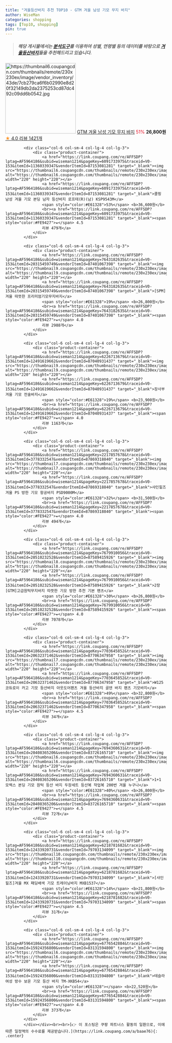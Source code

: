 ```yaml
---
title: "겨울등산바지 추천 TOP10 - GTM 겨울 남성 기모 무지 바지"
author: WiseMan
categories: shopping
tags: [Top10, shopping]
pin: true
---
```


> ##### 해당 게시물에서는 [**분석도구**](https://itemscout.io/)를 이용하여 **성별**, **연령별** 등의 데이터를 바탕으로 [**겨울등산바지**](https://link.coupang.com/a/baae76)들을 추천해드리고 있습니다.
<div class="container"><div class="row">
            <div class="col-6 col-sm-4 col-lg-4 col-lg-3">
                <div class="product-container">
                    <a href="https://link.coupang.com/re/AFFSDP?lptag=AF5964186&subid=wiseman1214&pageKey=7643404707&traceid=V0-153&itemId=20316582998&vendorItemId=87237207355" target="_blank"><img src="https://thumbnail6.coupangcdn.com/thumbnails/remote/230x230ex/image/vendor_inventory/43de/7cb279ca6f6b02990e8d20f32149db2da2375253cd87dc492c09dd6b0542.jpg" alt="https://thumbnail6.coupangcdn.com/thumbnails/remote/230x230ex/image/vendor_inventory/43de/7cb279ca6f6b02990e8d20f32149db2da2375253cd87dc492c09dd6b0542.jpg" width="220" height="220"></a>
                    <a href="https://link.coupang.com/re/AFFSDP?lptag=AF5964186&subid=wiseman1214&pageKey=7643404707&traceid=V0-153&itemId=20316582998&vendorItemId=87237207355" target="_blank">GTM 겨울 남성 기모 무지 바지</a>
                    <span style="color:#E61328">51%</span> <b>26,800원</b>
                    <br><a href="https://link.coupang.com/re/AFFSDP?lptag=AF5964186&subid=wiseman1214&pageKey=7643404707&traceid=V0-153&itemId=20316582998&vendorItemId=87237207355" target="_blank"><span style="color:#FE9427">★</span> 4.0
                    리뷰 1421개</a>
                </div>
            </div>
            
            <div class="col-6 col-sm-4 col-lg-4 col-lg-3">
                <div class="product-container">
                    <a href="https://link.coupang.com/re/AFFSDP?lptag=AF5964186&subid=wiseman1214&pageKey=6091733975&traceid=V0-153&itemId=11360339347&vendorItemId=87153081281" target="_blank"><img src="https://thumbnail6.coupangcdn.com/thumbnails/remote/230x230ex/image/vendor_inventory/b0a5/4c5f212af5f395c94557e8389784a6e6ec60b57a4a1987b51fffff936edf.jpg" alt="https://thumbnail6.coupangcdn.com/thumbnails/remote/230x230ex/image/vendor_inventory/b0a5/4c5f212af5f395c94557e8389784a6e6ec60b57a4a1987b51fffff936edf.jpg" width="220" height="220"></a>
                    <a href="https://link.coupang.com/re/AFFSDP?lptag=AF5964186&subid=wiseman1214&pageKey=6091733975&traceid=V0-153&itemId=11360339347&vendorItemId=87153081281" target="_blank">콜핑 남성 겨울 기모 본딩 남자 등산바지 로프테(R)(남) KSP9543M</a>
                    <span style="color:#E61328">53%</span> <b>36,600원</b>
                    <br><a href="https://link.coupang.com/re/AFFSDP?lptag=AF5964186&subid=wiseman1214&pageKey=6091733975&traceid=V0-153&itemId=11360339347&vendorItemId=87153081281" target="_blank"><span style="color:#FE9427">★</span> 4.5
                    리뷰 479개</a>
                </div>
            </div>
            
            <div class="col-6 col-sm-4 col-lg-4 col-lg-3">
                <div class="product-container">
                    <a href="https://link.coupang.com/re/AFFSDP?lptag=AF5964186&subid=wiseman1214&pageKey=7643182635&traceid=V0-153&itemId=20315459749&vendorItemId=87401067398" target="_blank"><img src="https://thumbnail9.coupangcdn.com/thumbnails/remote/230x230ex/image/vendor_inventory/8f22/086227076efe22c160d1012162615a6da62ad279013c48c66c79022aa895.jpg" alt="https://thumbnail9.coupangcdn.com/thumbnails/remote/230x230ex/image/vendor_inventory/8f22/086227076efe22c160d1012162615a6da62ad279013c48c66c79022aa895.jpg" width="220" height="220"></a>
                    <a href="https://link.coupang.com/re/AFFSDP?lptag=AF5964186&subid=wiseman1214&pageKey=7643182635&traceid=V0-153&itemId=20315459749&vendorItemId=87401067398" target="_blank">[SPM] 겨울 따뜻한 프리미엄기모무지바지</a>
                    <span style="color:#E61328">19%</span> <b>26,800원</b>
                    <br><a href="https://link.coupang.com/re/AFFSDP?lptag=AF5964186&subid=wiseman1214&pageKey=7643182635&traceid=V0-153&itemId=20315459749&vendorItemId=87401067398" target="_blank"><span style="color:#FE9427">★</span> 4.0
                    리뷰 2988개</a>
                </div>
            </div>
            
            <div class="col-6 col-sm-4 col-lg-4 col-lg-3">
                <div class="product-container">
                    <a href="https://link.coupang.com/re/AFFSDP?lptag=AF5964186&subid=wiseman1214&pageKey=6226713679&traceid=V0-153&itemId=12491619662&vendorItemId=87040931437" target="_blank"><img src="https://thumbnail9.coupangcdn.com/thumbnails/remote/230x230ex/image/vendor_inventory/c673/74cf26170cb6de3d04c02b1caff9e519f7444647aac8062679ce6cf07f75.jpg" alt="https://thumbnail9.coupangcdn.com/thumbnails/remote/230x230ex/image/vendor_inventory/c673/74cf26170cb6de3d04c02b1caff9e519f7444647aac8062679ce6cf07f75.jpg" width="220" height="220"></a>
                    <a href="https://link.coupang.com/re/AFFSDP?lptag=AF5964186&subid=wiseman1214&pageKey=6226713679&traceid=V0-153&itemId=12491619662&vendorItemId=87040931437" target="_blank">장사부 겨울 기모 전술바지</a>
                    <span style="color:#E61328">19%</span> <b>23,900원</b>
                    <br><a href="https://link.coupang.com/re/AFFSDP?lptag=AF5964186&subid=wiseman1214&pageKey=6226713679&traceid=V0-153&itemId=12491619662&vendorItemId=87040931437" target="_blank"><span style="color:#FE9427">★</span> 4.0
                    리뷰 1163개</a>
                </div>
            </div>
            
            <div class="col-6 col-sm-4 col-lg-4 col-lg-3">
                <div class="product-container">
                    <a href="https://link.coupang.com/re/AFFSDP?lptag=AF5964186&subid=wiseman1214&pageKey=2217857678&traceid=V0-153&itemId=3778332547&vendorItemId=87869318840" target="_blank"><img src="https://thumbnail7.coupangcdn.com/thumbnails/remote/230x230ex/image/vendor_inventory/438c/dba11a904dddcb630a7dce44d25419f8c32a4b20404acdfa65b6b5fabced.jpg" alt="https://thumbnail7.coupangcdn.com/thumbnails/remote/230x230ex/image/vendor_inventory/438c/dba11a904dddcb630a7dce44d25419f8c32a4b20404acdfa65b6b5fabced.jpg" width="220" height="220"></a>
                    <a href="https://link.coupang.com/re/AFFSDP?lptag=AF5964186&subid=wiseman1214&pageKey=2217857678&traceid=V0-153&itemId=3778332547&vendorItemId=87869318840" target="_blank">샤인힐즈 겨울 PS 방한 기모 항공바지 PSD9000M</a>
                    <span style="color:#E61328">32%</span> <b>31,500원</b>
                    <br><a href="https://link.coupang.com/re/AFFSDP?lptag=AF5964186&subid=wiseman1214&pageKey=2217857678&traceid=V0-153&itemId=3778332547&vendorItemId=87869318840" target="_blank"><span style="color:#FE9427">★</span> 4.0
                    리뷰 494개</a>
                </div>
            </div>
            
            <div class="col-6 col-sm-4 col-lg-4 col-lg-3">
                <div class="product-container">
                    <a href="https://link.coupang.com/re/AFFSDP?lptag=AF5964186&subid=wiseman1214&pageKey=7679910056&traceid=V0-153&itemId=20510232528&vendorItemId=87589415926" target="_blank"><img src="https://thumbnail8.coupangcdn.com/thumbnails/remote/230x230ex/image/vendor_inventory/107d/e3181241030dfe370fb4c8847caa3cf7ba75027eca42e45cc3090bef4e86.jpg" alt="https://thumbnail8.coupangcdn.com/thumbnails/remote/230x230ex/image/vendor_inventory/107d/e3181241030dfe370fb4c8847caa3cf7ba75027eca42e45cc3090bef4e86.jpg" width="220" height="220"></a>
                    <a href="https://link.coupang.com/re/AFFSDP?lptag=AF5964186&subid=wiseman1214&pageKey=7679910056&traceid=V0-153&itemId=20510232528&vendorItemId=87589415926" target="_blank">2장[GTM]고급원턱무지바지 따뜻한 기모 방한 추천 기본 팬츠</a>
                    <span style="color:#E61328">30%</span> <b>26,800원</b>
                    <br><a href="https://link.coupang.com/re/AFFSDP?lptag=AF5964186&subid=wiseman1214&pageKey=7679910056&traceid=V0-153&itemId=20510232528&vendorItemId=87589415926" target="_blank"><span style="color:#FE9427">★</span> 4.0
                    리뷰 7078개</a>
                </div>
            </div>
            
            <div class="col-6 col-sm-4 col-lg-4 col-lg-3">
                <div class="product-container">
                    <a href="https://link.coupang.com/re/AFFSDP?lptag=AF5964186&subid=wiseman1214&pageKey=7703645852&traceid=V0-153&itemId=20632371462&vendorItemId=87706347958" target="_blank"><img src="https://thumbnail7.coupangcdn.com/thumbnails/remote/230x230ex/image/vendor_inventory/44d1/4d7195b4f08aaa048973a24fb4a556e290727df64057186c9c190ef263e2.jpg" alt="https://thumbnail7.coupangcdn.com/thumbnails/remote/230x230ex/image/vendor_inventory/44d1/4d7195b4f08aaa048973a24fb4a556e290727df64057186c9c190ef263e2.jpg" width="220" height="220"></a>
                    <a href="https://link.coupang.com/re/AFFSDP?lptag=AF5964186&subid=wiseman1214&pageKey=7703645852&traceid=V0-153&itemId=20632371462&vendorItemId=87706347958" target="_blank">W125 코듀로이 카고 기모 등산바지 아웃도어팬츠 겨울 등산바지 골덴 바지 팬츠 기모바지</a>
                    <span style="color:#E61328">49%</span> <b>32,800원</b>
                    <br><a href="https://link.coupang.com/re/AFFSDP?lptag=AF5964186&subid=wiseman1214&pageKey=7703645852&traceid=V0-153&itemId=20632371462&vendorItemId=87706347958" target="_blank"><span style="color:#FE9427">★</span> 4.5
                    리뷰 34개</a>
                </div>
            </div>
            
            <div class="col-6 col-sm-4 col-lg-4 col-lg-3">
                <div class="product-container">
                    <a href="https://link.coupang.com/re/AFFSDP?lptag=AF5964186&subid=wiseman1214&pageKey=7694360631&traceid=V0-153&itemId=20408365206&vendorItemId=83726165710" target="_blank"><img src="https://thumbnail6.coupangcdn.com/thumbnails/remote/230x230ex/image/vendor_inventory/33f1/49e9f68ac90a4b67dca72523b141187a71cb3e7898240b0adcf9b2dbe9db.jpg" alt="https://thumbnail6.coupangcdn.com/thumbnails/remote/230x230ex/image/vendor_inventory/33f1/49e9f68ac90a4b67dca72523b141187a71cb3e7898240b0adcf9b2dbe9db.jpg" width="220" height="220"></a>
                    <a href="https://link.coupang.com/re/AFFSDP?lptag=AF5964186&subid=wiseman1214&pageKey=7694360631&traceid=V0-153&itemId=20408365206&vendorItemId=83726165710" target="_blank">1+1 모렉스 본딩 기모 원턱 등산 바지 두장세트 등산복 작업복 200번 겨울 누구나</a>
                    <span style="color:#E61328">40%</span> <b>26,800원</b>
                    <br><a href="https://link.coupang.com/re/AFFSDP?lptag=AF5964186&subid=wiseman1214&pageKey=7694360631&traceid=V0-153&itemId=20408365206&vendorItemId=83726165710" target="_blank"><span style="color:#FE9427">★</span> 4.5
                    리뷰 72개</a>
                </div>
            </div>
            
            <div class="col-6 col-sm-4 col-lg-4 col-lg-3">
                <div class="product-container">
                    <a href="https://link.coupang.com/re/AFFSDP?lptag=AF5964186&subid=wiseman1214&pageKey=6218781682&traceid=V0-153&itemId=12433920731&vendorItemId=79703134099" target="_blank"><img src="https://thumbnail10.coupangcdn.com/thumbnails/remote/230x230ex/image/vendor_inventory/73a0/70f43502e7030fe3e0f5b73871abeaee65d766292525a98aa3a33468e540.jpg" alt="https://thumbnail10.coupangcdn.com/thumbnails/remote/230x230ex/image/vendor_inventory/73a0/70f43502e7030fe3e0f5b73871abeaee65d766292525a98aa3a33468e540.jpg" width="220" height="220"></a>
                    <a href="https://link.coupang.com/re/AFFSDP?lptag=AF5964186&subid=wiseman1214&pageKey=6218781682&traceid=V0-153&itemId=12433920731&vendorItemId=79703134099" target="_blank">[샤인힐즈]겨울 MX 패딩배색 기모 트레이닝바지 MXB1537</a>
                    <span style="color:#E61328">14%</span> <b>21,800원</b>
                    <br><a href="https://link.coupang.com/re/AFFSDP?lptag=AF5964186&subid=wiseman1214&pageKey=6218781682&traceid=V0-153&itemId=12433920731&vendorItemId=79703134099" target="_blank"><span style="color:#FE9427">★</span> 4.5
                    리뷰 31개</a>
                </div>
            </div>
            
            <div class="col-6 col-sm-4 col-lg-4 col-lg-3">
                <div class="product-container">
                    <a href="https://link.coupang.com/re/AFFSDP?lptag=AF5964186&subid=wiseman1214&pageKey=6776542884&traceid=V0-153&itemId=15924356800&vendorItemId=83131594800" target="_blank"><img src="https://thumbnail6.coupangcdn.com/thumbnails/remote/230x230ex/image/vendor_inventory/5e78/6cc43e29b1fe33189f62c22176a8dd7866671b6c3bfadac7b4563e7543cc.jpg" alt="https://thumbnail6.coupangcdn.com/thumbnails/remote/230x230ex/image/vendor_inventory/5e78/6cc43e29b1fe33189f62c22176a8dd7866671b6c3bfadac7b4563e7543cc.jpg" width="220" height="220"></a>
                    <a href="https://link.coupang.com/re/AFFSDP?lptag=AF5964186&subid=wiseman1214&pageKey=6776542884&traceid=V0-153&itemId=15924356800&vendorItemId=83131594800" target="_blank">테슬라 여성 방수 보온 기모 등산 바지 TM-XKB54</a>
                    <span style="color:#E61328"></span> <b>22,520원</b>
                    <br><a href="https://link.coupang.com/re/AFFSDP?lptag=AF5964186&subid=wiseman1214&pageKey=6776542884&traceid=V0-153&itemId=15924356800&vendorItemId=83131594800" target="_blank"><span style="color:#FE9427">★</span> 4.0
                    리뷰 373개</a>
                </div>
            </div>
            </div></div><br><br>[👉 이 포스팅은 쿠팡 파트너스 활동의 일환으로, 이에 따른 일정액의 수수료를 제공받습니다.](https://link.coupang.com/a/baae76){: .center}